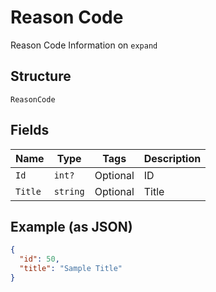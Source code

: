 
# Reason Code

Reason Code Information on `expand`

## Structure

`ReasonCode`

## Fields

| Name | Type | Tags | Description |
|  --- | --- | --- | --- |
| `Id` | `int?` | Optional | ID |
| `Title` | `string` | Optional | Title |

## Example (as JSON)

```json
{
  "id": 50,
  "title": "Sample Title"
}
```

